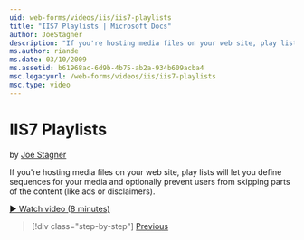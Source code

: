 ```yaml
---
uid: web-forms/videos/iis/iis7-playlists
title: "IIS7 Playlists | Microsoft Docs"
author: JoeStagner
description: "If you're hosting media files on your web site, play lists will let you define sequences for your media and optionally prevent users from skipping parts of t..."
ms.author: riande
ms.date: 03/10/2009
ms.assetid: b61968ac-6d9b-4b75-ab2a-934b609acba4
msc.legacyurl: /web-forms/videos/iis/iis7-playlists
msc.type: video
---
```

# IIS7 Playlists

by [Joe Stagner](https://github.com/JoeStagner)

If you're hosting media files on your web site, play lists will let you define sequences for your media and optionally prevent users from skipping parts of the content (like ads or disclaimers).

[&#9654; Watch video (8 minutes)](https://channel9.msdn.com/Blogs/ASP-NET-Site-Videos/iis7-playlists)

> [!div class="step-by-step"]
> [Previous](bit-rate-throttling.md)
